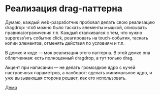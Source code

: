 # Реализация drag-паттерна

Думаю, каждый web-разработчик пробовал делать свою реализацию dragdrop: чтоб можно было таскать элементы мышкой,
описывать правила/ограничения т.п.
Каждый сталкивался с тем, что нужно suppress'ить событие click, реагировать на touch-события, таскать копии элементов,
отменять действия по условиям и т.п.

В демке и коде — моя реализация этого паттерна. В этой демке она облегченная: есть полноценный dragdrop, а тут только drag.

Акцент при написании — не делать громоздкое ядро с кучей настроечных параметров, а наоборот: сделать минимальное ядро,
и уже вызывающая сторона решает, как его использовать.

[Демо](https://intmainreturn0.github.io/drag-kernel/)
